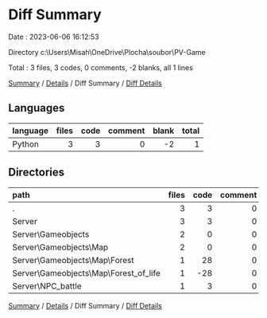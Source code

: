 # Diff Summary

Date : 2023-06-06 16:12:53

Directory c:\\Users\\Misah\\OneDrive\\Plocha\\soubor\\PV-Game

Total : 3 files,  3 codes, 0 comments, -2 blanks, all 1 lines

[Summary](results.md) / [Details](details.md) / Diff Summary / [Diff Details](diff-details.md)

## Languages
| language | files | code | comment | blank | total |
| :--- | ---: | ---: | ---: | ---: | ---: |
| Python | 3 | 3 | 0 | -2 | 1 |

## Directories
| path | files | code | comment | blank | total |
| :--- | ---: | ---: | ---: | ---: | ---: |
| . | 3 | 3 | 0 | -2 | 1 |
| Server | 3 | 3 | 0 | -2 | 1 |
| Server\\Gameobjects | 2 | 0 | 0 | 0 | 0 |
| Server\\Gameobjects\\Map | 2 | 0 | 0 | 0 | 0 |
| Server\\Gameobjects\\Map\\Forest | 1 | 28 | 0 | 3 | 31 |
| Server\\Gameobjects\\Map\\Forest_of_life | 1 | -28 | 0 | -3 | -31 |
| Server\\NPC_battle | 1 | 3 | 0 | -2 | 1 |

[Summary](results.md) / [Details](details.md) / Diff Summary / [Diff Details](diff-details.md)